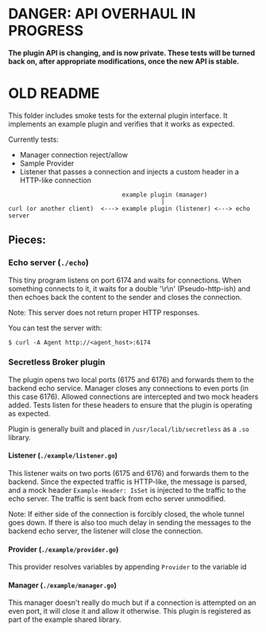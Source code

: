 # DANGER: API OVERHAUL IN PROGRESS

**The plugin API is changing, and is now private.  These tests will be turned
back on, after appropriate modifications, once the new API is stable.**

# OLD README

This folder includes smoke tests for the external plugin interface. It
implements an example plugin and verifies that it works as expected.

Currently tests:
 - Manager connection reject/allow
 - Sample Provider
 - Listener that passes a connection and injects a custom header in a HTTP-like
 connection

```
                                example plugin (manager)
                                           |
curl (or another client)  <---> example plugin (listener) <---> echo server
```

## Pieces:

### Echo server (`./echo`)

This tiny program listens on port 6174 and waits for connections. When something
connects to it, it waits for a double '\r\n' (Pseudo-http-ish) and then echoes back
the content to the sender and closes the connection.

Note: This server does not return proper HTTP responses.

You can test the server with:
```
$ curl -A Agent http://<agent_host>:6174
```

### Secretless Broker plugin

The plugin opens two local ports (6175 and 6176) and forwards them to the backend echo
service. Manager closes any connections to even ports (in this case 6176). Allowed
connections are intercepted and two mock headers added. Tests listen for these headers to ensure
that the plugin is operating as expected.

Plugin is generally built and placed in `/usr/local/lib/secretless` as a `.so` library.


#### Listener (`./example/listener.go`)

This listener waits on two ports (6175 and 6176) and forwards them to the backend. Since the
expected traffic is HTTP-like, the message is parsed, and a mock header `Example-Header: IsSet`
is injected to the traffic to the echo server. The traffic is sent back from echo server
unmodified.

Note: If either side of the connection is forcibly closed, the whole tunnel goes down. If there
is also too much delay in sending the messages to the backend echo server, the listener
will close the connection.

#### Provider (`./example/provider.go`)

This provider resolves variables by appending `Provider` to the variable id

#### Manager (`./example/manager.go`)

This manager doesn't really do much but if a connection is attempted on an even port, it will
close it and allow it otherwise. This plugin is registered as part of the example shared
library.
